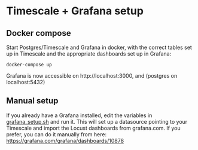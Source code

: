 # Timescale + Grafana setup

## Docker compose

Start Postgres/Timescale and Grafana in docker, with the correct tables set up in Timescale and the appropriate dashboards set up in Grafana:

```
docker-compose up
```

Grafana is now accessible on http://localhost:3000, and (postgres on localhost:5432)

## Manual setup

If you already have a Grafana installed, edit the variables in [grafana_setup.sh](grafana_setup.sh) and run it. This will set up a datasource pointing to your Timescale and import the Locust dashboards from grafana.com. If you prefer, you can do it manually from here: https://grafana.com/grafana/dashboards/10878
